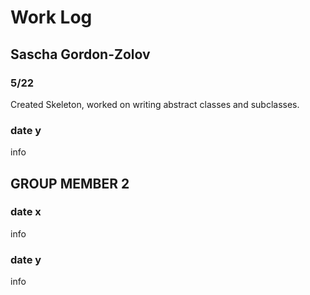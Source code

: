 # Work Log

## Sascha Gordon-Zolov

### 5/22

Created Skeleton, worked on writing abstract classes and subclasses. 

### date y

info


## GROUP MEMBER 2

### date x

info

### date y

info
